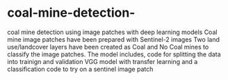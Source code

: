 # coal-mine-detection-
coal mine detection using image patches with deep learning models
Coal mine image patches have been prepared with Sentinel-2 images
Two land use/landcover layers have been created as Coal and No Coal mines to classify the image patches.
The model includes, code for splitting the data into trainign and validation
VGG model with transfer learning and a classification code to try on a sentinel image patch
